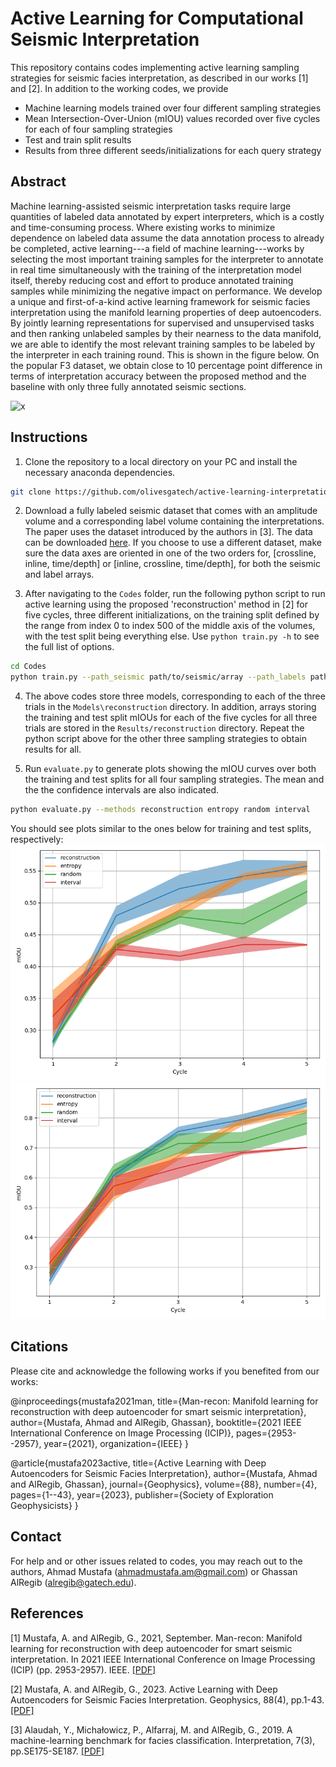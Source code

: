 # Active Learning for Computational Seismic Interpretation
This repository contains codes implementing active learning sampling strategies for seismic facies interpretation, as described in our works [1] and [2]. 
In addition to the working codes, we provide
- Machine learning models trained over four different sampling strategies
- Mean Intersection-Over-Union (mIOU) values recorded over five cycles for each of four sampling strategies
- Test and train split results 
- Results from three different seeds/initializations for each query strategy

## Abstract
Machine learning-assisted seismic interpretation tasks require large quantities of labeled data annotated by expert interpreters, which is a costly and time-consuming process. Where existing works to minimize dependence on labeled data assume the data annotation process to already be completed, active learning---a field of machine learning---works by selecting the most important training samples for the interpreter to annotate in real time simultaneously with the training of the interpretation model itself, thereby reducing cost and effort to produce annotated training samples while minimizing the negative impact on performance. We develop a unique and first-of-a-kind active learning framework for seismic facies interpretation using the manifold learning properties of deep autoencoders. By jointly learning representations for supervised and unsupervised tasks and then ranking unlabeled samples by their nearness to the data manifold, we are able to identify the most relevant training samples to be labeled by the interpreter in each training round. This is shown in the figure below. On the popular F3 dataset, we obtain close to 10 percentage point difference in terms of interpretation accuracy between the proposed method and the baseline with only three fully annotated seismic sections. 

![x](Figures/setup.png)

## Instructions
1. Clone the repository to a local directory on your PC and install the necessary anaconda dependencies.
```bash
git clone https://github.com/olivesgatech/active-learning-interpretation.git
```

2. Download a fully labeled seismic dataset that comes with an amplitude volume and a corresponding label volume containing the interpretations. The paper uses the dataset introduced by the authors in [3]. The data can be downloaded [here](https://github.com/olivesgatech/facies_classification_benchmark). If you choose to use a different dataset, make sure the data axes are oriented in one of the two orders for, [crossline, inline, time/depth] or [inline, crossline, time/depth], for both the seismic and label arrays.

3. After navigating to the `Codes` folder, run the following python script to run active learning using the proposed 'reconstruction' method in [2] for five cycles, three different initializations, on the training split defined by the range from index 0 to index 500 of the middle axis of the volumes, with the test split being everything else. Use `python train.py -h` to see the full list of options.

```bash
cd Codes
python train.py --path_seismic path/to/seismic/array --path_labels path/to/label/array --training_inds 0 500 --sampling_method reconstruction --cycles 5 --trials 3
```

4. The above codes store three models, corresponding to each of the three trials in the `Models\reconstruction` directory. In addition, arrays storing the training and test split mIOUs for each of the five cycles for all three trials are stored in the `Results/reconstruction` directory. Repeat the python script above for the other three sampling strategies to obtain results for all. 

5. Run `evaluate.py` to generate plots showing the mIOU curves over both the training and test splits for all four sampling strategies. The mean and the the confidence intervals are also indicated. 
```bash
python evaluate.py --methods reconstruction entropy random interval
```

You should see plots similar to the ones below for training and test splits, respectively: 
![x](./Figures/miou_test.png)
![x](./Figures/miou_train.png)

## Citations
Please cite and acknowledge the following works if you benefited from our works: 

@inproceedings{mustafa2021man,
  title={Man-recon: Manifold learning for reconstruction with deep autoencoder for smart seismic interpretation},
  author={Mustafa, Ahmad and AlRegib, Ghassan},
  booktitle={2021 IEEE International Conference on Image Processing (ICIP)},
  pages={2953--2957},
  year={2021},
  organization={IEEE}
}

@article{mustafa2023active,
  title={Active Learning with Deep Autoencoders for Seismic Facies Interpretation},
  author={Mustafa, Ahmad and AlRegib, Ghassan},
  journal={Geophysics},
  volume={88},
  number={4},
  pages={1--43},
  year={2023},
  publisher={Society of Exploration Geophysicists}
}

## Contact
For help and or other issues related to codes, you may reach out to the authors, Ahmad Mustafa (ahmadmustafa.am@gmail.com) or Ghassan AlRegib (alregib@gatech.edu).

## References
[1] Mustafa, A. and AlRegib, G., 2021, September. Man-recon: Manifold learning for reconstruction with deep autoencoder for smart seismic interpretation. In 2021 IEEE International Conference on Image Processing (ICIP) (pp. 2953-2957). IEEE. [[PDF]](https://arxiv.org/pdf/2212.07568.pdf) 

[2] Mustafa, A. and AlRegib, G., 2023. Active Learning with Deep Autoencoders for Seismic Facies Interpretation. Geophysics, 88(4), pp.1-43. [[PDF]](https://eartharxiv.org/repository/object/5308/download/10455/) 

[3] Alaudah, Y., Michałowicz, P., Alfarraj, M. and AlRegib, G., 2019. A machine-learning benchmark for facies classification. Interpretation, 7(3), pp.SE175-SE187. [[PDF]](https://arxiv.org/abs/1901.07659) 

